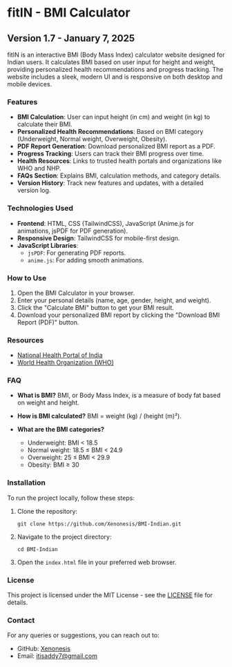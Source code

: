 
# fitIN - BMI Calculator

## Version 1.7 - January 7, 2025

fitIN is an interactive BMI (Body Mass Index) calculator website designed for Indian users. It calculates BMI based on user input for height and weight, providing personalized health recommendations and progress tracking. The website includes a sleek, modern UI and is responsive on both desktop and mobile devices.

### Features
- **BMI Calculation**: User can input height (in cm) and weight (in kg) to calculate their BMI.
- **Personalized Health Recommendations**: Based on BMI category (Underweight, Normal weight, Overweight, Obesity).
- **PDF Report Generation**: Download personalized BMI report as a PDF.
- **Progress Tracking**: Users can track their BMI progress over time.
- **Health Resources**: Links to trusted health portals and organizations like WHO and NHP.
- **FAQs Section**: Explains BMI, calculation methods, and category details.
- **Version History**: Track new features and updates, with a detailed version log.

### Technologies Used
- **Frontend**: HTML, CSS (TailwindCSS), JavaScript (Anime.js for animations, jsPDF for PDF generation).
- **Responsive Design**: TailwindCSS for mobile-first design.
- **JavaScript Libraries**:
  - `jsPDF`: For generating PDF reports.
  - `anime.js`: For adding smooth animations.

### How to Use
1. Open the BMI Calculator in your browser.
2. Enter your personal details (name, age, gender, height, and weight).
3. Click the "Calculate BMI" button to get your BMI result.
4. Download your personalized BMI report by clicking the "Download BMI Report (PDF)" button.

### Resources
- [National Health Portal of India](https://www.nhp.gov.in)
- [World Health Organization (WHO)](https://www.who.int)

### FAQ
- **What is BMI?**
  BMI, or Body Mass Index, is a measure of body fat based on weight and height.

- **How is BMI calculated?**
  BMI = weight (kg) / (height (m)²).

- **What are the BMI categories?**
  - Underweight: BMI < 18.5
  - Normal weight: 18.5 ≤ BMI < 24.9
  - Overweight: 25 ≤ BMI < 29.9
  - Obesity: BMI ≥ 30

### Installation
To run the project locally, follow these steps:

1. Clone the repository:
    ```
    git clone https://github.com/Xenonesis/BMI-Indian.git
    ```

2. Navigate to the project directory:
    ```
    cd BMI-Indian
    ```

3. Open the `index.html` file in your preferred web browser.

### License
This project is licensed under the MIT License - see the [LICENSE](LICENSE) file for details.

### Contact
For any queries or suggestions, you can reach out to:
- GitHub: [Xenonesis](https://github.com/Xenonesis)
- Email: [itisaddy7@gmail.com](mailto:itisaddy7@gmail.com)
